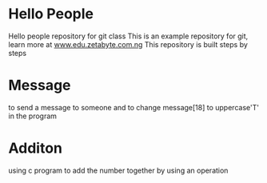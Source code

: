 # Hello People
Hello people repository for git class
This is an example repository for git,
learn more at www.edu.zetabyte.com.ng
This repository is built steps by steps

# Message
to send a message to someone and to change 
message[18] to uppercase'T' in the program

# Additon 
using c program to add the number together
by using an operation 